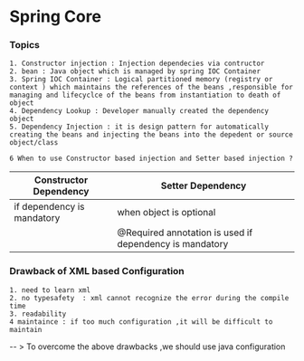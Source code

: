 # Spring Core
  
### Topics 
    1. Constructor injection : Injection dependecies via contructor 
    2. bean : Java object which is managed by spring IOC Container 
    3. Spring IOC Container : Logical partitioned memory (registry or context ) which maintains the references of the beans ,responsible for managing and lifecyclce of the beans from instantiation to death of object
    4. Dependency Lookup : Developer manually created the dependency object 
    5. Dependency Injection : it is design pattern for automatically creating the beans and injecting the beans into the depedent or source object/class

    6 When to use Constructor based injection and Setter based injection ?  
| Constructor Dependency      | Setter Dependency |
|-----------------------------|---|
| if dependency  is mandatory | when object is optional|
 ||@Required annotation is used if dependency is mandatory|

### Drawback of XML based Configuration

    1. need to learn xml 
    2. no typesafety  : xml cannot recognize the error during the compile time 
    3. readability 
    4 maintaince : if too much configuration ,it will be difficult to maintain 
 -- > To overcome the above drawbacks ,we should use java configuration

